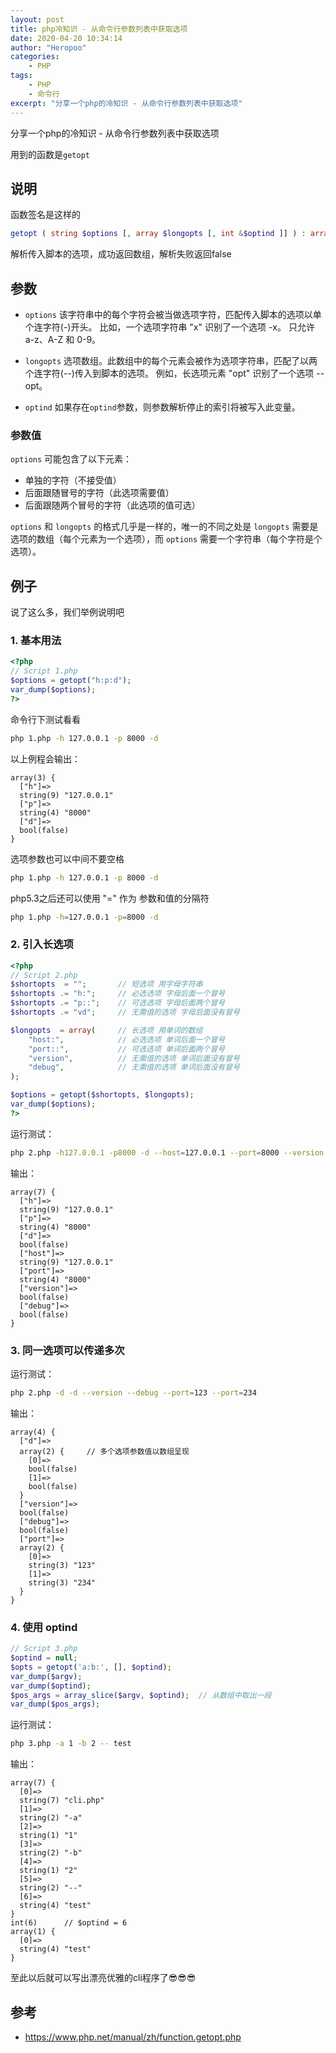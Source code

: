 ```yaml
---
layout: post
title: php冷知识 - 从命令行参数列表中获取选项
date: 2020-04-20 10:34:14
author: "Heropoo"
categories: 
    - PHP
tags:
    - PHP
    - 命令行
excerpt: "分享一个php的冷知识 - 从命令行参数列表中获取选项"
---
```


分享一个php的冷知识 - 从命令行参数列表中获取选项

用到的函数是`getopt`

## 说明
函数签名是这样的
```php
getopt ( string $options [, array $longopts [, int &$optind ]] ) : array|bool false
```
解析传入脚本的选项，成功返回数组，解析失败返回false

## 参数
- `options` 该字符串中的每个字符会被当做选项字符，匹配传入脚本的选项以单个连字符(-)开头。 比如，一个选项字符串 "x" 识别了一个选项 -x。 只允许 a-z、A-Z 和 0-9。

- `longopts` 选项数组。此数组中的每个元素会被作为选项字符串，匹配了以两个连字符(--)传入到脚本的选项。 例如，长选项元素 "opt" 识别了一个选项 --opt。

- `optind` 如果存在`optind`参数，则参数解析停止的索引将被写入此变量。

###  参数值
`options` 可能包含了以下元素：
- 单独的字符（不接受值）
- 后面跟随冒号的字符（此选项需要值）
- 后面跟随两个冒号的字符（此选项的值可选）

`options` 和 `longopts` 的格式几乎是一样的，唯一的不同之处是 `longopts` 需要是选项的数组（每个元素为一个选项），而 `options` 需要一个字符串（每个字符是个选项）。

## 例子
说了这么多，我们举例说明吧
### 1. 基本用法
```php
<?php
// Script 1.php
$options = getopt("h:p:d");
var_dump($options);
?>
```

命令行下测试看看
```sh
php 1.php -h 127.0.0.1 -p 8000 -d
```

以上例程会输出：
```
array(3) {
  ["h"]=>
  string(9) "127.0.0.1"
  ["p"]=>
  string(4) "8000"
  ["d"]=>
  bool(false)
}
```

选项参数也可以中间不要空格
```sh
php 1.php -h 127.0.0.1 -p 8000 -d
```

php5.3之后还可以使用 "=" 作为 参数和值的分隔符
```sh
php 1.php -h=127.0.0.1 -p=8000 -d
```

### 2. 引入长选项
```php
<?php
// Script 2.php
$shortopts  = "";       // 短选项 用字母字符串
$shortopts .= "h:";     // 必选选项 字母后面一个冒号
$shortopts .= "p::";    // 可选选项 字母后面两个冒号
$shortopts .= "vd";     // 无需值的选项 字母后面没有冒号

$longopts  = array(     // 长选项 用单词的数组
    "host:",            // 必选选项 单词后面一个冒号
    "port::",           // 可选选项 单词后面两个冒号
    "version",          // 无需值的选项 单词后面没有冒号
    "debug",            // 无需值的选项 单词后面没有冒号
);

$options = getopt($shortopts, $longopts);
var_dump($options);
?>
```

运行测试：
```sh
php 2.php -h127.0.0.1 -p8000 -d --host=127.0.0.1 --port=8000 --version --debug
```

输出：
```
array(7) {
  ["h"]=>
  string(9) "127.0.0.1"
  ["p"]=>
  string(4) "8000"
  ["d"]=>
  bool(false)
  ["host"]=>
  string(9) "127.0.0.1"
  ["port"]=>
  string(4) "8000"
  ["version"]=>
  bool(false)
  ["debug"]=>
  bool(false)
}
```

### 3. 同一选项可以传递多次
运行测试：
```sh
php 2.php -d -d --version --debug --port=123 --port=234
```

输出：
```
array(4) {
  ["d"]=>
  array(2) {     // 多个选项参数值以数组呈现
    [0]=>
    bool(false)
    [1]=>
    bool(false)
  }
  ["version"]=>
  bool(false)
  ["debug"]=>
  bool(false)
  ["port"]=>
  array(2) {
    [0]=>
    string(3) "123"
    [1]=>
    string(3) "234"
  }
}
```

### 4. 使用 optind
```php
// Script 3.php
$optind = null;
$opts = getopt('a:b:', [], $optind);
var_dump($argv);
var_dump($optind);
$pos_args = array_slice($argv, $optind);  // 从数组中取出一段
var_dump($pos_args);
```

运行测试：
```sh
php 3.php -a 1 -b 2 -- test
```

输出：
```
array(7) {
  [0]=>
  string(7) "cli.php"
  [1]=>
  string(2) "-a"
  [2]=>
  string(1) "1"
  [3]=>
  string(2) "-b"
  [4]=>
  string(1) "2"
  [5]=>
  string(2) "--"
  [6]=>
  string(4) "test"
}
int(6)      // $optind = 6
array(1) {
  [0]=>
  string(4) "test"
}
```

至此以后就可以写出漂亮优雅的cli程序了😎😎😎


## 参考
- https://www.php.net/manual/zh/function.getopt.php